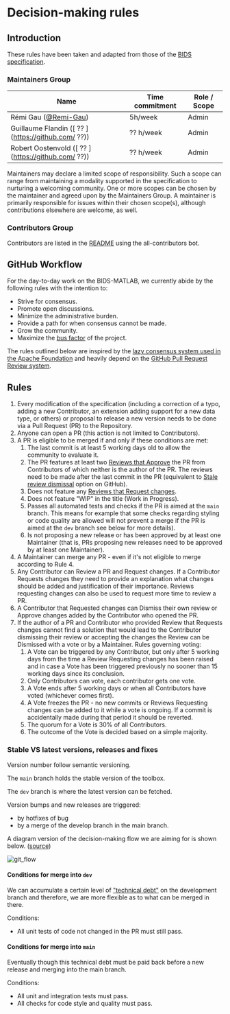 # Decision-making rules

## Introduction

These rules have been taken and adapted from those of the
[BIDS specification](https://github.com/bids-standard/bids-specification/blob/master/DECISION-MAKING.md).

### Maintainers Group

| Name                                                | Time commitment | Role / Scope |
| --------------------------------------------------- | --------------- | ------------ |
| Rémi Gau ([@Remi-Gau](https://github.com/Remi-Gau)) | 5h/week         | Admin        |
| Guillaume Flandin ([ ?? ](https://github.com/ ??))  | ?? h/week       | Admin        |
| Robert Oostenvold ([ ?? ](https://github.com/ ??))  | ?? h/week       | Admin        |

Maintainers may declare a limited scope of responsibility. Such a scope can
range from maintaining a modality supported in the specification to nurturing a
welcoming community. One or more scopes can be chosen by the maintainer and
agreed upon by the Maintainers Group. A maintainer is primarily responsible for
issues within their chosen scope(s), although contributions elsewhere are
welcome, as well.

### Contributors Group

Contributors are listed in the [README](./README.md#contributors) using the
all-contributors bot.

## GitHub Workflow

For the day-to-day work on the BIDS-MATLAB, we currently abide by the following
rules with the intention to:

- Strive for consensus.
- Promote open discussions.
- Minimize the administrative burden.
- Provide a path for when consensus cannot be made.
- Grow the community.
- Maximize the [bus factor](https://en.wikipedia.org/wiki/Bus_factor) of the
  project.

The rules outlined below are inspired by the
[lazy consensus system used in the Apache Foundation](https://www.apache.org/foundation/voting.html)
and heavily depend on the
[GitHub Pull Request Review system](https://help.github.com/articles/about-pull-requests/).

## Rules

1. Every modification of the specification (including a correction of a typo,
   adding a new Contributor, an extension adding support for a new data type, or
   others) or proposal to release a new version needs to be done via a Pull
   Request (PR) to the Repository.
1. Anyone can open a PR (this action is not limited to Contributors).
1. A PR is eligible to be merged if and only if these conditions are met:
   1. The last commit is at least 5 working days old to allow the community to
      evaluate it.
   1. The PR features at least two
      [Reviews that Approve](https://help.github.com/articles/about-pull-request-reviews/#about-pull-request-reviews)
      the PR from Contributors of which neither is the author of the PR. The
      reviews need to be made after the last commit in the PR (equivalent to
      [Stale review dismissal](https://help.github.com/articles/enabling-required-reviews-for-pull-requests/)
      option on GitHub).
   1. Does not feature any
      [Reviews that Request changes](https://help.github.com/articles/about-required-reviews-for-pull-requests/).
   1. Does not feature "WIP" in the title (Work in Progress).
   1. Passes all automated tests and checks if the PR is aimed at the `main` branch. This means for example that some checks regarding styling or code quality are allowed will not prevent a merge if the PR is aimed at the `dev` branch see below for more details).
   1. Is not proposing a new release or has been approved by at least one
      Maintainer (that is, PRs proposing new releases need to be approved by at
      least one Maintainer).
1. A Maintainer can merge any PR - even if it's not eligible to merge according
   to Rule 4.
1. Any Contributor can Review a PR and Request changes. If a Contributor
   Requests changes they need to provide an explanation what changes should be
   added and justification of their importance. Reviews requesting changes can
   also be used to request more time to review a PR.
1. A Contributor that Requested changes can Dismiss their own review or Approve
   changes added by the Contributor who opened the PR.
1. If the author of a PR and Contributor who provided Review that Requests
   changes cannot find a solution that would lead to the Contributor dismissing
   their review or accepting the changes the Review can be Dismissed with a vote
   or by a Maintainer. Rules governing voting:
   1. A Vote can be triggered by any Contributor, but only after 5 working days
      from the time a Review Requesting changes has been raised and in case a
      Vote has been triggered previously no sooner than 15 working days since
      its conclusion.
   1. Only Contributors can vote, each contributor gets one vote.
   1. A Vote ends after 5 working days or when all Contributors have voted
      (whichever comes first).
   1. A Vote freezes the PR - no new commits or Reviews Requesting changes can
      be added to it while a vote is ongoing. If a commit is accidentally made
      during that period it should be reverted.
   1. The quorum for a Vote is 30% of all Contributors.
   1. The outcome of the Vote is decided based on a simple majority.

### Stable VS latest versions, releases and fixes

Version number follow semantic versioning.

<!-- add link -->

The `main` branch holds the stable version of the toolbox.

The `dev` branch is where the latest version can be fetched.

Version bumps and new releases are triggered:

- by hotfixes of bug
- by a merge of the develop branch in the main branch.

A diagram version of the decision-making flow we are aiming for is shown below. ([source](https://blog.axosoft.com/gitflow/))

![git_flow](images/gitflow_diagram.png "gitflow_diagram")

#### Conditions for merge into `dev`

We can accumulate a certain level of ["technical debt"](https://en.wikipedia.org/wiki/Technical_debt) on the development branch and therefore, we are more flexible as to what can be merged in there.

Conditions:

- All unit tests of code not changed in the PR must still pass.

<!-- that feels bit tautological -->

#### Conditions for merge into `main`

Eventually though this technical debt must be paid back before a new release and merging into the main branch.

Conditions:

- All unit and integration tests must pass.
- All checks for code style and quality must pass.
